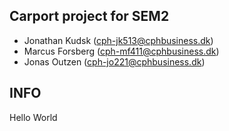## Carport project for SEM2

- Jonathan Kudsk (cph-jk513@cphbusiness.dk)
- Marcus Forsberg (cph-mf411@cphbusiness.dk)
- Jonas Outzen (cph-jo221@cphbusiness.dk)

## INFO
Hello World